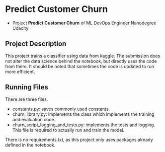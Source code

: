# Predict Customer Churn

- Project **Predict Customer Churn** of ML DevOps Engineer Nanodegree Udacity

## Project Description
This project trains a classifier using data from kaggle.
The submission does not alter the data science behind the notebook,
but directly uses the code from there. It should be noted that sometimes
the code is updated to run more efficient.

## Running Files
There are three files.

- constants.py: saves commonly used constants.
- churn_library.py: implements the class which implements the training
and evaluation code.
- churn_script_logging_and_tests.py: implements the tests and logging.
This file is required to actually run and train the model. 

There is no requirements.txt, as this project only uses packages already
defined in the notebook.

